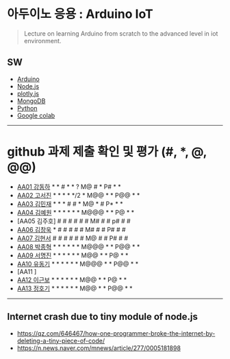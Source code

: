 # 아두이노 응용 : Arduino IoT
> Lecture on learning Arduino from scratch to the advanced level in iot environment.

## SW
- [Arduino](https://www.arduino.cc/)
- [Node.js](https://nodejs.org/ko/)
- [plotly.js](https://plot.ly/)
- [MongoDB](https://www.mongodb.com/download-center#community)
- [Python](https://www.anaconda.com)
- [Google colab](https://colab.research.google.com/)
---

# github 과제 제출 확인 및 평가 (#, *, @, @@)
- [AA01	강동하](https://github.com/kangdongha2/aa01) * * # * * ? M@ # * P# * *
- [AA02	고서진](https://github.com/spaceko126/AA02) * * * * */2 * M@@ * * P@@ * *
- [AA03	김민재](https://github.com/AR23-KMJ/aa03) * * * # # * M@ * # P* * *
- [AA04	김예원](https://github.com/yewon1621/aa04) * * * * * * M@@@ * * P@ * *
- [AA05	김주호] # # # # # # M# # # p# # #
- [AA06 김창욱](https://github.com/HM0007/AA06) * # # # # # M# # # P# # #
- [AA07	김현서](https://github.com/HyunSeo0928/AA07) # # # # # # M@ # # P# # # 
- [AA08 박종혁](https://github.com/Park-Jong-Hyeok/aa08) * * * * * * M@@@ * * P@@ * * 
- [AA09	서명진](https://github.com/smj3343/aa09) * * * * * * M@@ * * P@ * *
- [AA10	유동기](https://github.com/wtfwtfs/aa10) * * * * * * M@@@ * * P@@ * *
- [AA11	]
- [AA12 이근보](https://github.com/GuenBoLee/aa12) * * * * * * M@@ * * P@ * *
- [AA13	정호기](https://github.com/JeongHogi/AA13) * * * * * * M@@ * * P@@ * *

---
## Internet crash due to tiny module of node.js
* https://qz.com/646467/how-one-programmer-broke-the-internet-by-deleting-a-tiny-piece-of-code/
* https://n.news.naver.com/mnews/article/277/0005181898

